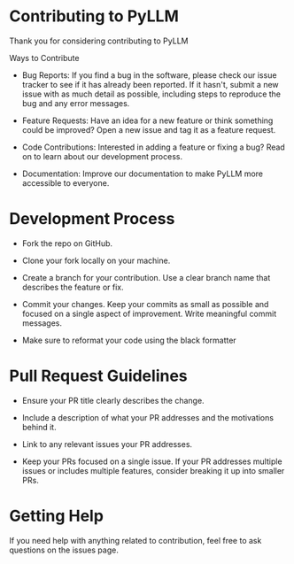 
# Contributing to PyLLM

Thank you for considering contributing to PyLLM

Ways to Contribute

- Bug Reports: If you find a bug in the software, please check our issue tracker to see if it has already been reported. If it hasn't, submit a new issue with as much detail as possible, including steps to reproduce the bug and any error messages.

- Feature Requests: Have an idea for a new feature or think something could be improved? Open a new issue and tag it as a feature request.

- Code Contributions: Interested in adding a feature or fixing a bug? Read on to learn about our development process.

- Documentation: Improve our documentation to make PyLLM more accessible to everyone.

# Development Process

 
- Fork the repo on GitHub.

- Clone your fork locally on your machine.

- Create a branch for your contribution. Use a clear branch name that describes the feature or fix.

- Commit your changes. Keep your commits as small as possible and focused on a single aspect of improvement. Write meaningful commit messages.

- Make sure to reformat your code using the black formatter

  

# Pull Request Guidelines

- Ensure your PR title clearly describes the change.

- Include a description of what your PR addresses and the motivations behind it.

- Link to any relevant issues your PR addresses.

- Keep your PRs focused on a single issue. If your PR addresses multiple issues or includes multiple features, consider breaking it up into smaller PRs.

  

# Getting Help

If you need help with anything related to contribution, feel free to ask questions on the issues page.